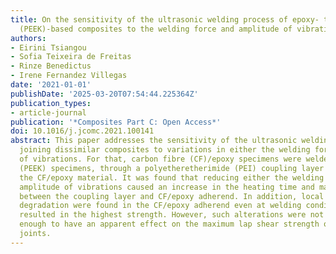 ```yaml
---
title: On the sensitivity of the ultrasonic welding process of epoxy- to polyetheretherketone
  (PEEK)-based composites to the welding force and amplitude of vibrations
authors:
- Eirini Tsiangou
- Sofia Teixeira de Freitas
- Rinze Benedictus
- Irene Fernandez Villegas
date: '2021-01-01'
publishDate: '2025-03-20T07:54:44.225364Z'
publication_types:
- article-journal
publication: '*Composites Part C: Open Access*'
doi: 10.1016/j.jcomc.2021.100141
abstract: This paper addresses the sensitivity of the ultrasonic welding process for
  joining dissimilar composites to variations in either the welding force or amplitude
  of vibrations. For that, carbon fibre (CF)/epoxy specimens were welded to CF/polyetheretherketone
  (PEEK) specimens, through a polyetheretherimide (PEI) coupling layer co-cured with
  the CF/epoxy material. It was found that reducing either the welding force or the
  amplitude of vibrations caused an increase in the heating time and maximum temperatures
  between the coupling layer and CF/epoxy adherend. In addition, local signs of thermal
  degradation were found in the CF/epoxy adherend even at welding conditions that
  resulted in the highest strength. However, such alterations were not significant
  enough to have an apparent effect on the maximum lap shear strength of the welded
  joints.
---
```

